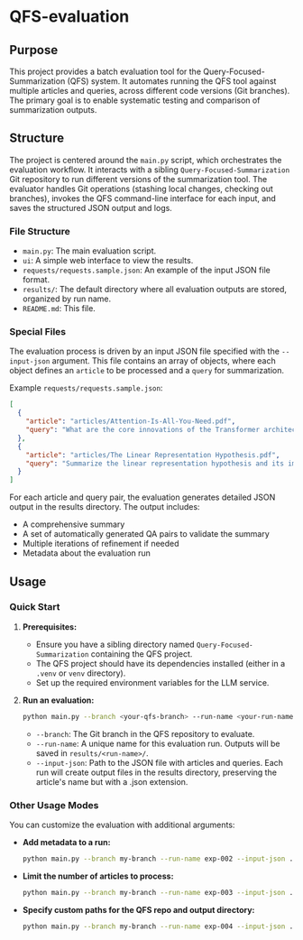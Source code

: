 # QFS-evaluation

## Purpose

This project provides a batch evaluation tool for the Query-Focused-Summarization (QFS) system. It automates running the QFS tool against multiple articles and queries, across different code versions (Git branches). The primary goal is to enable systematic testing and comparison of summarization outputs.

## Structure

The project is centered around the `main.py` script, which orchestrates the evaluation workflow. It interacts with a sibling `Query-Focused-Summarization` Git repository to run different versions of the summarization tool. The evaluator handles Git operations (stashing local changes, checking out branches), invokes the QFS command-line interface for each input, and saves the structured JSON output and logs.

### File Structure

- `main.py`: The main evaluation script.
- `ui`: A simple web interface to view the results.
- `requests/requests.sample.json`: An example of the input JSON file format.
- `results/`: The default directory where all evaluation outputs are stored, organized by run name.
- `README.md`: This file.

### Special Files

The evaluation process is driven by an input JSON file specified with the `--input-json` argument. This file contains an array of objects, where each object defines an `article` to be processed and a `query` for summarization.

Example `requests/requests.sample.json`:
```json
[
  {
    "article": "articles/Attention-Is-All-You-Need.pdf",
    "query": "What are the core innovations of the Transformer architecture and how do they replace recurrence?"
  },
  {
    "article": "articles/The Linear Representation Hypothesis.pdf",
    "query": "Summarize the linear representation hypothesis and its implications for neural network interpretability."
  }
]
```

For each article and query pair, the evaluation generates detailed JSON output in the results directory. The output includes:
- A comprehensive summary
- A set of automatically generated QA pairs to validate the summary
- Multiple iterations of refinement if needed
- Metadata about the evaluation run

## Usage

### Quick Start

1.  **Prerequisites:**
    *   Ensure you have a sibling directory named `Query-Focused-Summarization` containing the QFS project.
    *   The QFS project should have its dependencies installed (either in a `.venv` or `venv` directory).
    *   Set up the required environment variables for the LLM service.

2.  **Run an evaluation:**

    ```bash
    python main.py --branch <your-qfs-branch> --run-name <your-run-name> --input-json requests/requests.sample.json
    ```

    *   `--branch`: The Git branch in the QFS repository to evaluate.
    *   `--run-name`: A unique name for this evaluation run. Outputs will be saved in `results/<run-name>/`.
    *   `--input-json`: Path to the JSON file with articles and queries. Each run will create output files in the results directory, preserving the article's name but with a .json extension.

### Other Usage Modes

You can customize the evaluation with additional arguments:

*   **Add metadata to a run:**
    ```bash
    python main.py --branch my-branch --run-name exp-002 --input-json ./requests.json --meta '{"seed": 1, "notes": "baseline"}'
    ```

*   **Limit the number of articles to process:**
    ```bash
    python main.py --branch my-branch --run-name exp-003 --input-json ./requests.json --max-iterations 3
    ```

*   **Specify custom paths for the QFS repo and output directory:**
    ```bash
    python main.py --branch my-branch --run-name exp-004 --input-json ./requests.json --qfs-path ../My-QFS-Fork --output-root ./custom-results
    ```

